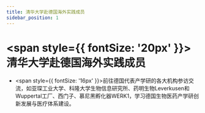 ```yaml
---
title: 清华大学赴德国海外实践成员
sidebar_position: 1
---
```


# <span style={{ fontSize: '20px' }}>清华大学赴德国海外实践成员</span>

- <span style={{ fontSize: '16px' }}>前往德国代表产学研的各大机构参访交流，如亚琛工业大学、科隆大学生物信息研究所、药明生物Leverkusen和Wuppertal工厂、西门子、慕尼黑孵化器WERK1，学习德国生物医药产学研创新发展与医疗体系建设。</span>

<!-- ## <span style={{ fontSize: '16px' }}>本次实践中与AI4Healthcare相关的内容</span>
- 基于主客体化学设计，分别以AIE-PS及其与CB[8]结合的二聚体为计算模型。
- 由于AIE-PS难以结晶，采用B3LYP/6-31G(d,p)基组对AIE-PS及SOF-PS片段进行三维几何结构优化，确保模型精确性。计算并提取HOMO和LUMO的能级值，分析分子轨道分布及其空间分离特性。 -->